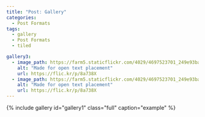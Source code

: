 ```yaml
---
title: "Post: Gallery"
categories:
  - Post Formats
tags:
  - gallery
  - Post Formats
  - tiled

gallery3:
  - image_path: https://farm5.staticflickr.com/4029/4697523701_249e93ba23_q.jpg
    alt: "Made for open text placement"
    url: https://flic.kr/p/8a738X
  - image_path: https://farm5.staticflickr.com/4029/4697523701_249e93ba23_q.jpg
    alt: "Made for open text placement"
    url: https://flic.kr/p/8a738X
---
```


{% include gallery id="gallery1" class="full" caption="example" %}